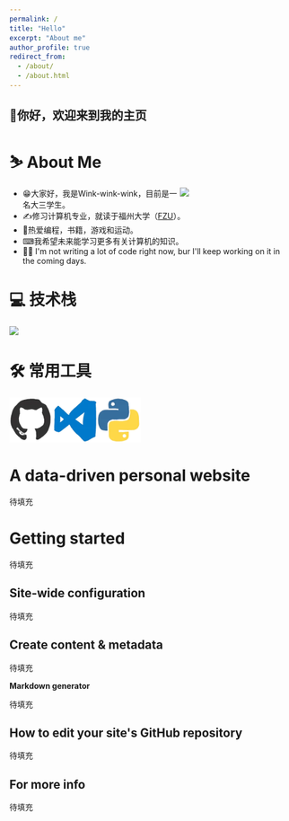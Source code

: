 ```yaml
---
permalink: /
title: "Hello"
excerpt: "About me"
author_profile: true
redirect_from: 
  - /about/
  - /about.html
---
```


👋你好，欢迎来到我的主页
-----
  
⛷ About Me
======
<img align="right" width="200" src="https://img.zcool.cn/community/01a0fa5d5ba4cfa8012187f4f183a2.gif" />

- 😁大家好，我是Wink-wink-wink，目前是一名大三学生。
- ✍修习计算机专业，就读于福州大学（[FZU](https://www.fzu.edu.cn/)）。
- 🎨热爱编程，书籍，游戏和运动。
- ⌨我希望未来能学习更多有关计算机的知识。
- 🏃‍♂️ I'm not writing a lot of code right now, bur I'll keep working on it in the coming days.

💻 技术栈
======
<img src="https://skillicons.dev/icons?i=c,cpp" /><br>

🛠 常用工具
======
<img src="https://github.com/Wink-wink-wink/winkicon/blob/main/github.webp"  width="78" height="80"/><img src="https://github.com/Wink-wink-wink/winkicon/blob/main/vs.webp"  width="78" height="80"/><img src="https://github.com/Wink-wink-wink/winkicon/blob/main/py.webp"  width="78" height="80"/>



A data-driven personal website
======
待填充

Getting started
======
待填充

Site-wide configuration
------
待填充

Create content & metadata
------
待填充

**Markdown generator**

待填充

How to edit your site's GitHub repository
------
待填充

For more info
------
待填充
